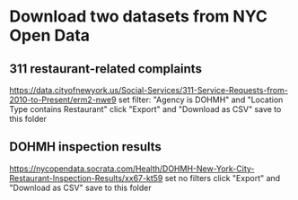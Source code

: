 # Download two datasets from NYC Open Data

## 311 restaurant-related complaints
https://data.cityofnewyork.us/Social-Services/311-Service-Requests-from-2010-to-Present/erm2-nwe9
set filter: "Agency is DOHMH" and "Location Type contains Restaurant"
click "Export" and "Download as CSV"
save to this folder

## DOHMH inspection results
https://nycopendata.socrata.com/Health/DOHMH-New-York-City-Restaurant-Inspection-Results/xx67-kt59
set no filters
click "Export" and "Download as CSV"
save to this folder